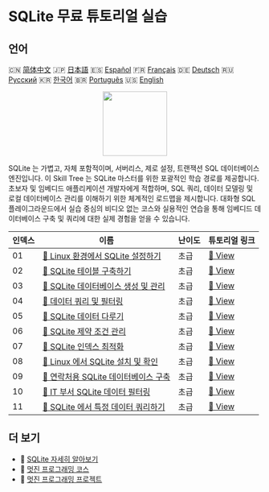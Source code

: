 # SQLite 무료 튜토리얼 실습

## 언어

🇨🇳 [简体中文](README_zh.md) 🇯🇵 [日本語](README_ja.md) 🇪🇸 [Español](README_es.md) 🇫🇷 [Français](README_fr.md) 🇩🇪 [Deutsch](README_de.md) 🇷🇺 [Русский](README_ru.md) 🇰🇷 [한국어](README_ko.md) 🇧🇷 [Português](README_pt.md) 🇺🇸 [English](README.md) 

<div align="center">
<img width="128px" src="https://file.labex.io/path/yNOqpRQSmPL4.png">
</div>

SQLite 는 가볍고, 자체 포함적이며, 서버리스, 제로 설정, 트랜잭션 SQL 데이터베이스 엔진입니다. 이 Skill Tree 는 SQLite 마스터를 위한 포괄적인 학습 경로를 제공합니다. 초보자 및 임베디드 애플리케이션 개발자에게 적합하며, SQL 쿼리, 데이터 모델링 및 로컬 데이터베이스 관리를 이해하기 위한 체계적인 로드맵을 제시합니다. 대화형 SQL 플레이그라운드에서 실습 중심의 비디오 없는 코스와 실용적인 연습을 통해 임베디드 데이터베이스 구축 및 쿼리에 대한 실제 경험을 얻을 수 있습니다.

|   인덱스 | 이름                                                                                                                      | 난이도   | 튜토리얼 링크                                                                                 |
|----------|---------------------------------------------------------------------------------------------------------------------------|----------|-----------------------------------------------------------------------------------------------|
|       01 | [📖 Linux 환경에서 SQLite 설정하기](https://labex.io/ko/tutorials/sqlite-setting-up-sqlite-in-linux-552335)               | 초급     | [🔗 View](https://labex.io/ko/tutorials/sqlite-setting-up-sqlite-in-linux-552335)             |
|       02 | [📖 SQLite 테이블 구축하기](https://labex.io/ko/tutorials/sqlite-building-tables-in-sqlite-552336)                        | 초급     | [🔗 View](https://labex.io/ko/tutorials/sqlite-building-tables-in-sqlite-552336)              |
|       03 | [📖 SQLite 데이터베이스 생성 및 관리](https://labex.io/ko/tutorials/sqlite-creating-and-managing-sqlite-databases-552337) | 초급     | [🔗 View](https://labex.io/ko/tutorials/sqlite-creating-and-managing-sqlite-databases-552337) |
|       04 | [📖 데이터 쿼리 및 필터링](https://labex.io/ko/tutorials/sqlite-querying-and-filtering-data-552338)                       | 초급     | [🔗 View](https://labex.io/ko/tutorials/sqlite-querying-and-filtering-data-552338)            |
|       05 | [📖 SQLite 데이터 다루기](https://labex.io/ko/tutorials/sqlite-working-with-data-in-sqlite-552340)                        | 초급     | [🔗 View](https://labex.io/ko/tutorials/sqlite-working-with-data-in-sqlite-552340)            |
|       06 | [📖 SQLite 제약 조건 관리](https://labex.io/ko/tutorials/sqlite-sqlite-constraint-management-552545)                      | 초급     | [🔗 View](https://labex.io/ko/tutorials/sqlite-sqlite-constraint-management-552545)           |
|       07 | [📖 SQLite 인덱스 최적화](https://labex.io/ko/tutorials/sqlite-sqlite-index-optimization-552552)                          | 초급     | [🔗 View](https://labex.io/ko/tutorials/sqlite-sqlite-index-optimization-552552)              |
|       08 | [📖 Linux 에서 SQLite 설치 및 확인](https://labex.io/ko/tutorials/sqlite-install-and-verify-sqlite-on-linux-552579)       | 초급     | [🔗 View](https://labex.io/ko/tutorials/sqlite-install-and-verify-sqlite-on-linux-552579)     |
|       09 | [📖 연락처용 SQLite 데이터베이스 구축](https://labex.io/ko/tutorials/sqlite-build-sqlite-database-for-contacts-552582)    | 초급     | [🔗 View](https://labex.io/ko/tutorials/sqlite-build-sqlite-database-for-contacts-552582)     |
|       10 | [📖 IT 부서 SQLite 데이터 필터링](https://labex.io/ko/tutorials/sqlite-filter-sqlite-data-for-it-department-552585)       | 초급     | [🔗 View](https://labex.io/ko/tutorials/sqlite-filter-sqlite-data-for-it-department-552585)   |
|       11 | [📖 SQLite 에서 특정 데이터 쿼리하기](https://labex.io/ko/tutorials/sqlite-query-specific-data-in-sqlite-552586)          | 초급     | [🔗 View](https://labex.io/ko/tutorials/sqlite-query-specific-data-in-sqlite-552586)          |

## 더 보기

- 🔗 [SQLite 자세히 알아보기](https://labex.io/ko/skilltrees/sqlite)
- 🔗 [멋진 프로그래밍 코스](https://github.com/labex-labs/awesome-programming-courses)
- 🔗 [멋진 프로그래밍 프로젝트](https://github.com/labex-labs/awesome-programming-projects)

